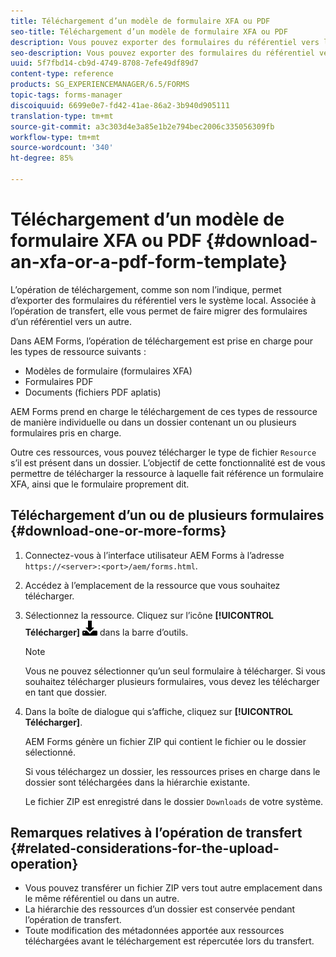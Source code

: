```yaml
---
title: Téléchargement d’un modèle de formulaire XFA ou PDF
seo-title: Téléchargement d’un modèle de formulaire XFA ou PDF
description: Vous pouvez exporter des formulaires du référentiel vers le système local et faire migrer les formulaires téléchargés vers le nouveau référentiel.
seo-description: Vous pouvez exporter des formulaires du référentiel vers le système local et faire migrer les formulaires téléchargés vers le nouveau référentiel.
uuid: 5f7fbd14-cb9d-4749-8708-7efe49df89d7
content-type: reference
products: SG_EXPERIENCEMANAGER/6.5/FORMS
topic-tags: forms-manager
discoiquuid: 6699e0e7-fd42-41ae-86a2-3b940d905111
translation-type: tm+mt
source-git-commit: a3c303d4e3a85e1b2e794bec2006c335056309fb
workflow-type: tm+mt
source-wordcount: '340'
ht-degree: 85%

---
```



# Téléchargement d’un modèle de formulaire XFA ou PDF  {#download-an-xfa-or-a-pdf-form-template}

L’opération de téléchargement, comme son nom l’indique, permet d’exporter des formulaires du référentiel vers le système local. Associée à l’opération de transfert, elle vous permet de faire migrer des formulaires d’un référentiel vers un autre.

Dans AEM Forms, l’opération de téléchargement est prise en charge pour les types de ressource suivants :

* Modèles de formulaire (formulaires XFA)
* Formulaires PDF
* Documents (fichiers PDF aplatis)

AEM Forms prend en charge le téléchargement de ces types de ressource de manière individuelle ou dans un dossier contenant un ou plusieurs formulaires pris en charge.

Outre ces ressources, vous pouvez télécharger le type de fichier `Resource` s’il est présent dans un dossier. L’objectif de cette fonctionnalité est de vous permettre de télécharger la ressource à laquelle fait référence un formulaire XFA, ainsi que le formulaire proprement dit.

## Téléchargement d’un ou de plusieurs formulaires {#download-one-or-more-forms}

1. Connectez-vous à l’interface utilisateur AEM Forms à l’adresse `https://<server>:<port>/aem/forms.html`.

1. Accédez à l’emplacement de la ressource que vous souhaitez télécharger.

1. Sélectionnez la ressource. Cliquez sur l’icône **[!UICONTROL Télécharger]** ![aem6forms_download](assets/aem6forms_download.png) dans la barre d’outils.

   >[!NOTE]
   >
   >Vous ne pouvez sélectionner qu’un seul formulaire à télécharger. Si vous souhaitez télécharger plusieurs formulaires, vous devez les télécharger en tant que dossier.

1. Dans la boîte de dialogue qui s’affiche, cliquez sur **[!UICONTROL Télécharger]**.

   AEM Forms génère un fichier ZIP qui contient le fichier ou le dossier sélectionné.

   Si vous téléchargez un dossier, les ressources prises en charge dans le dossier sont téléchargées dans la hiérarchie existante.

   Le fichier ZIP est enregistré dans le dossier `Downloads` de votre système.

## Remarques relatives à l’opération de transfert {#related-considerations-for-the-upload-operation}

* Vous pouvez transférer un fichier ZIP vers tout autre emplacement dans le même référentiel ou dans un autre.
* La hiérarchie des ressources d’un dossier est conservée pendant l’opération de transfert.
* Toute modification des métadonnées apportée aux ressources téléchargées avant le téléchargement est répercutée lors du transfert. 

